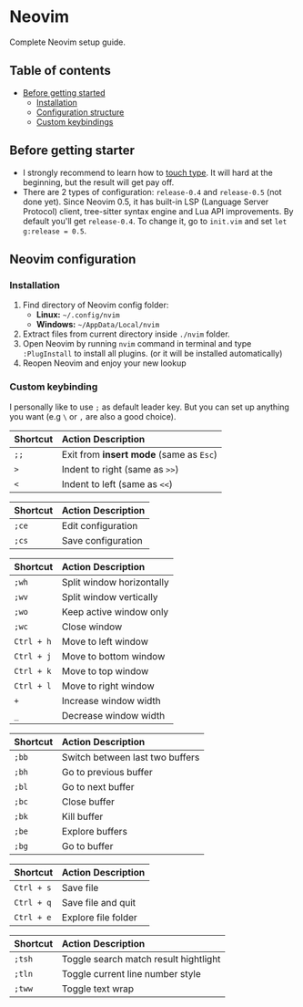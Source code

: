 # Neovim

Complete Neovim setup guide.

## Table of contents

- [Before getting started](#before-getting-started)
  - [Installation](#installation)
  - [Configuration structure]()
  - [Custom keybindings](#custom-keybindings)

## Before getting starter

- I strongly recommend to learn how to [touch type][touch-type]. It will hard at the beginning, but the result will get pay off.
- There are 2 types of configuration: `release-0.4` and `release-0.5` (not done yet). Since Neovim 0.5, it has built-in LSP (Language Server Protocol) client, tree-sitter syntax engine and Lua API improvements. By default you'll get `release-0.4`. To change it, go to `init.vim` and set `let g:release = 0.5`.

## Neovim configuration

### Installation

1. Find directory of Neovim config folder:
   - **Linux:** `~/.config/nvim`
   - **Windows:** `~/AppData/Local/nvim`
1. Extract files from current directory inside `./nvim` folder.
1. Open Neovim by running `nvim` command in terminal and type `:PlugInstall` to install all plugins. (or it will be installed automatically)
1. Reopen Neovim and enjoy your new lookup

### Custom keybinding

I personally like to use `;` as default leader key. But you can set up anything you want (e.g `\` or `,` are also a good choice).

| Shortcut | Action Description                        |
| :------- | :---------------------------------------- |
| `;;`     | Exit from **insert mode** (same as `Esc`) |
| `>`      | Indent to right (same as `>>`)            |
| `<`      | Indent to left (same as `<<`)             |

| Shortcut | Action Description |
| :------- | :----------------- |
| `;ce`    | Edit configuration |
| `;cs`    | Save configuration |

| Shortcut   | Action Description        |
| :--------- | :------------------------ |
| `;wh`      | Split window horizontally |
| `;wv`      | Split window vertically   |
| `;wo`      | Keep active window only   |
| `;wc`      | Close window              |
| `Ctrl + h` | Move to left window       |
| `Ctrl + j` | Move to bottom window     |
| `Ctrl + k` | Move to top window        |
| `Ctrl + l` | Move to right window      |
| `+`        | Increase window width     |
| `_`        | Decrease window width     |

| Shortcut | Action Description              |
| :------- | :------------------------------ |
| `;bb`    | Switch between last two buffers |
| `;bh`    | Go to previous buffer           |
| `;bl`    | Go to next buffer               |
| `;bc`    | Close buffer                    |
| `;bk`    | Kill buffer                     |
| `;be`    | Explore buffers                 |
| `;bg`    | Go to buffer                    |

| Shortcut   | Action Description  |
| :--------- | :------------------ |
| `Ctrl + s` | Save file           |
| `Ctrl + q` | Save file and quit  |
| `Ctrl + e` | Explore file folder |

| Shortcut | Action Description                    |
| :------- | :------------------------------------ |
| `;tsh`   | Toggle search match result hightlight |
| `;tln`   | Toggle current line number style      |
| `;tww`   | Toggle text wrap                      |

<!-- Links -->

[touch-type]: https://www.typingstudy.com

<!-- Links -->
